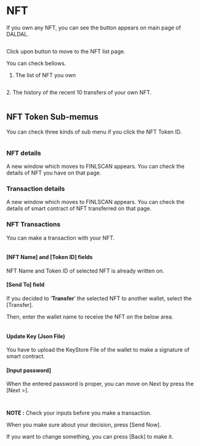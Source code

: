 # NFT

If you own any NFT, you can see the button appears on main page of DALDAL.

<figure><img src="../../.gitbook/assets/daldal-wallet/ddw_nft_list_btn.png" alt=""><figcaption></figcaption></figure>

Click upon button to move to the NFT list page.

You can check bellows.

1. The list of NFT you own
<figure><img src="../../.gitbook/assets/daldal-wallet/ddw_nft_list_own.png" alt=""><figcaption></figcaption></figure>
2. The history of the recent 10 transfers of your own NFT.

<figure><img src="../../.gitbook/assets/daldal-wallet/ddw_nft_list_txns.png" alt=""><figcaption></figcaption></figure>

## NFT Token Sub-memus

You can check three kinds of sub menu if you click the NFT Token ID.

<figure><img src="../../.gitbook/assets/daldal-wallet/ddw_nft_list_details.png" alt=""><figcaption></figcaption></figure>

### NFT details

A new window which moves to FINLSCAN appears. You can check the details of NFT you have on that page.

### Transaction details

A new window which moves to FINLSCAN appears. You can check the details of smart contract of NFT transferred on that page.

### NFT Transactions

You can make a transaction with your NFT.

<figure><img src="../../.gitbook/assets/daldal-wallet/ddw_nft_transfer_1.png" alt=""><figcaption></figcaption></figure>

#### \[NFT Name] and \[Token ID] fields

NFT Name and Token ID of selected NFT is already written on.

#### \[Send To] field

If you decided to ‘**Transfer**’ the selected NFT to another wallet, select the \[Transfer].

Then, enter the wallet name to receive the NFT on the below area.

<figure><img src="../../.gitbook/assets/daldal-wallet/ddw_nft_transfer_2.png" alt=""><figcaption></figcaption></figure>

#### Update Key (Json File)

You have to upload the KeyStore File of the wallet to make a signature of smart contract.

#### \[Input password]

When the entered password is proper, you can move on Next by press the \[Next >].

<figure><img src="../../.gitbook/assets/daldal-wallet/ddw_nft_transfer_3.png" alt=""><figcaption></figcaption></figure>
<figure><img src="../../.gitbook/assets/daldal-wallet/ddw_nft_transfer_4.png" alt=""><figcaption></figcaption></figure>

**NOTE :** Check your inputs before you make a transaction.

When you make sure about your decision, press \[Send Now].

If you want to change something, you can press \[Back] to make it.
